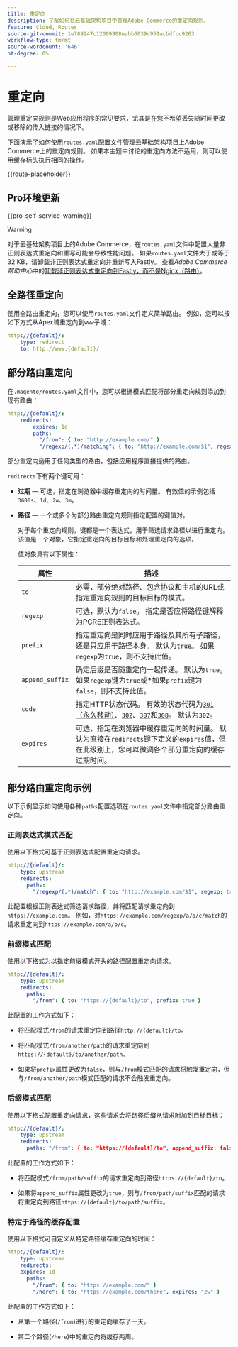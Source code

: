 ```yaml
---
title: 重定向
description: 了解如何在云基础架构项目中管理Adobe Commerce的重定向规则。
feature: Cloud, Routes
source-git-commit: 1e789247c12009908eabb6039d951acbdfcc9263
workflow-type: tm+mt
source-wordcount: '646'
ht-degree: 0%

---
```


# 重定向

管理重定向规则是Web应用程序的常见要求，尤其是在您不希望丢失随时间更改或移除的传入链接的情况下。

下面演示了如何使用`routes.yaml`配置文件管理云基础架构项目上Adobe Commerce上的重定向规则。 如果本主题中讨论的重定向方法不适用，则可以使用缓存标头执行相同的操作。

{{route-placeholder}}

## Pro环境更新

{{pro-self-service-warning}}

>[!WARNING]
>
>对于云基础架构项目上的Adobe Commerce，在`routes.yaml`文件中配置大量非正则表达式重定向和重写可能会导致性能问题。 如果`routes.yaml`文件大于或等于32 KB，请卸载非正则表达式重定向并重新写入Fastly。 查看&#x200B;_Adobe Commerce帮助中心_&#x200B;中的[卸载非正则表达式重定向到Fastly，而不是Nginx（路由）](https://experienceleague.adobe.com/docs/commerce-knowledge-base/kb/troubleshooting/miscellaneous/offload-non-regex-redirects-to-fastly-instead-of-nginx-routes.html)。

## 全路径重定向

使用全路由重定向，您可以使用`routes.yaml`文件定义简单路由。 例如，您可以按如下方式从Apex域重定向到`www`子域：

```yaml
http://{default}/:
    type: redirect
    to: http://www.{default}/
```

## 部分路由重定向

在`.magento/routes.yaml`文件中，您可以根据模式匹配将部分重定向规则添加到现有路由：

```yaml
http://{default}/:
    redirects:
        expires: 1d
        paths:
          "/from": { to: "http://example.com/" }
          "/regexp/(.*)/matching": { to: "http://example.com/$1", regexp: true }
```

部分重定向适用于任何类型的路由，包括应用程序直接提供的路由。

`redirects`下有两个键可用：

- **过期** — 可选，指定在浏览器中缓存重定向的时间量。 有效值的示例包括`3600s`、`1d`、`2w`、`3m`。

- **路径** — 一个或多个为部分路由重定向规则指定配置的键值对。

  对于每个重定向规则，键都是一个表达式，用于筛选请求路径以进行重定向。 该值是一个对象，它指定重定向的目标目标和处理重定向的选项。

  值对象具有以下属性：

  | 属性 | 描述 |
  | ---------- | ----------- |
  | `to` | 必需，部分绝对路径、包含协议和主机的URL或指定重定向规则的目标目标的模式。 |
  | `regexp` | 可选，默认为`false`。 指定是否应将路径键解释为PCRE正则表达式。 |
  | `prefix` | 指定重定向是同时应用于路径及其所有子路径，还是只应用于路径本身。 默认为`true`。 如果`regexp`为`true`，则不支持此值。 |
  | `append_suffix` | 确定后缀是否随重定向一起传递。 默认为`true`。 如果`regexp`键为`true`或*如果`prefix`键为`false`，则不支持此值。 |
  | `code` | 指定HTTP状态代码。 有效的状态代码为[`301` （永久移动）](https://www.w3.org/Protocols/rfc2616/rfc2616-sec10.html#sec10.3.2)、[`302`](https://www.w3.org/Protocols/rfc2616/rfc2616-sec10.html#sec10.3.3)、[`307`](https://www.w3.org/Protocols/rfc2616/rfc2616-sec10.html#sec10.3.8)和[`308`](https://www.rfc-editor.org/rfc/rfc7238)。 默认为`302`。 |
  | `expires` | 可选，指定在浏览器中缓存重定向的时间量。 默认为直接在`redirects`键下定义的`expires`值，但在此级别上，您可以微调各个部分重定向的缓存过期时间。 |

## 部分路由重定向示例

以下示例显示如何使用各种`paths`配置选项在`routes.yaml`文件中指定部分路由重定向。

### 正则表达式模式匹配

使用以下格式可基于正则表达式配置重定向请求。

```yaml
http://{default}/:
    type: upstream
    redirects:
      paths:
        "/regexp/(.*)/match": { to: "http://example.com/$1", regexp: true }
```

此配置根据正则表达式筛选请求路径，并将匹配请求重定向到`https://example.com`。 例如，对`https://example.com/regexp/a/b/c/match`的请求重定向到`https://example.com/a/b/c`。

### 前缀模式匹配

使用以下格式为以指定前缀模式开头的路径配置重定向请求。

```yaml
http://{default}/:
    type: upstream
    redirects:
      paths:
        "/from": { to: "https://{default}/to", prefix: true }
```

此配置的工作方式如下：

- 将匹配模式`/from`的请求重定向到路径`http://{default}/to`。

- 将匹配模式`/from/another/path`的请求重定向到`https://{default}/to/another/path`。

- 如果将`prefix`属性更改为`false`，则与`/from`模式匹配的请求将触发重定向，但与`/from/another/path`模式匹配的请求不会触发重定向。

### 后缀模式匹配

使用以下格式配置重定向请求，这些请求会将路径后缀从请求附加到目标目标：

```yaml
http://{default}/:
    type: upstream
    redirects:
      paths: "/from": { to: "https://{default}/to", append_suffix: false }
```

此配置的工作方式如下：

- 将匹配模式`/from/path/suffix`的请求重定向到路径`https://{default}/to`。

- 如果将`append_suffix`属性更改为`true`，则与`/from/path/suffix`匹配的请求将重定向到路径`https://{default}/to/path/suffix`。

### 特定于路径的缓存配置

使用以下格式可自定义从特定路径缓存重定向的时间：

```yaml
http://{default}/:
    type: upstream
    redirects:
    expires: 1d
      paths:
        "/from": { to: "https://example.com/" }
        "/here": { to: "https://example.com/there", expires: "2w" }
```

此配置的工作方式如下：

- 从第一个路径(`/from`)进行的重定向缓存了一天。

- 第二个路径(`/here`)中的重定向将缓存两周。
